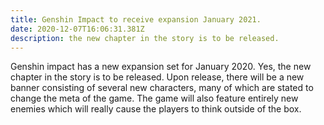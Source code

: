```yaml
---
title: Genshin Impact to receive expansion January 2021.
date: 2020-12-07T16:06:31.381Z
description: the new chapter in the story is to be released.
---
```

<!--StartFragment-->

Genshin impact has a new expansion set for January 2020. Yes, the new chapter in the story is to be released. Upon release, there will be a new banner consisting of several new characters, many of which are stated to change the meta of the game. The game will also feature entirely new enemies which will really cause the players to think outside of the box.

<!--EndFragment-->